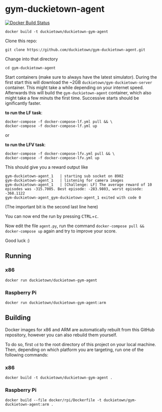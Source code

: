 # gym-duckietown-agent

[![Docker Build Status](https://img.shields.io/docker/pulls/duckietown/gym-duckietown-agent.svg)](https://hub.docker.com/r/duckietown/gym-duckietown-agent)

`docker build -t duckietown/duckietown-gym-agent`

Clone this repo:

    git clone https://github.com/duckietown/gym-duckietown-agent.git
    
Change into that directory

    cd gym-duckietown-agent
    
Start containers (make sure to always have the latest simulator). During the first start this will download the ~2GB `duckietown/gym-duckietown-server` container. This might take a while depending on your internet speed. Afterwards this will build the `gym-duckietown-agent` container, which also might take a few minuts the first time. Successive starts should be ignificantly faster.


**to run the LF task**:

    docker-compose -f docker-compose-lf.yml pull && \
    docker-compose -f docker-compose-lf.yml up 

or

**to run the LFV task**:

    docker-compose -f docker-compose-lfv.yml pull && \
    docker-compose -f docker-compose-lfv.yml up

This should give you a reward output like 
    
    gym-duckietown-agent_1   | starting sub socket on 8902
    gym-duckietown-agent_1   | listening for camera images
    gym-duckietown-agent_1   | [Challenge: LF] The average reward of 10 episodes was -315.7005. Best episode: -283.9803, worst episode: -368.1122
    gym-duckietown-agent_gym-duckietown-agent_1 exited with code 0

(The important bit is the second last line here)

You can now end the run by pressing <kbd>CTRL</kbd>+<kbd>c</kbd>.

Now edit the file `agent.py`, run the command `docker-compose pull && docker-compose up` again and try to improve your score.

Good luck :)

## Running

### x86

`docker run duckietown/duckietown-gym-agent`

### Raspberry Pi

`docker run duckietown/duckietown-gym-agent:arm`

## Building

Docker images for x86 and ARM are automatically rebuilt from this GitHub repository, however you can also rebuild them yourself.

To do so, first `cd` to the root directory of this project on your local machine. Then, depending on which platform you are targeting, run one of the following commands:

### x86

`docker build -t duckietown/duckietown-gym-agent .`

### Raspberry Pi

`docker build --file docker/rpi/Dockerfile -t duckietown/gym-duckietown-agent:arm .`
